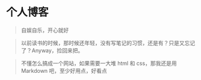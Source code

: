 # 个人博客

> 自娱自乐，开心就好

> 以前读书的时候，那时候还年轻，没有写笔记的习惯，还是有？只是又忘记了？Anyway，捡回来把。

> 不懂怎么搞成一个网站，如果需要一大堆 html 和 css，那我还是用 Markdown 吧，至少好用点，好看点


